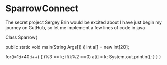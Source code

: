 # SparrowConnect
The secret project Sergey Brin would be excited about
I have just begin my journey on GutHub, so let me implement a few lines of code in java

Class Sparrow{

public static void main(String Args[])
{
  int a[] = new int[20];
  
  for(i=1;i<40;i++)
  {
    i%3 == k;
    if(k%2 ==0)
    a[i] = k;
  System.out.println();
  }
}
}
